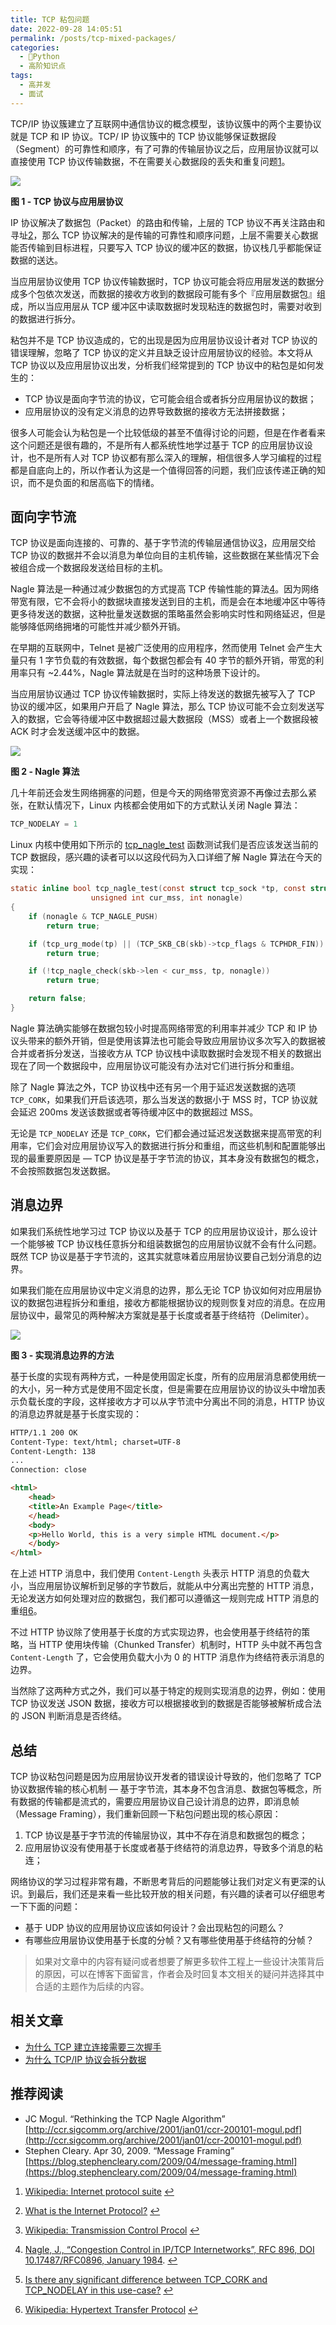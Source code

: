 ```yaml
---
title: TCP 粘包问题
date: 2022-09-28 14:05:51
permalink: /posts/tcp-mixed-packages/
categories:
  - 🐍Python
  - 高阶知识点
tags:
  - 高并发
  - 面试
---
```



TCP/IP 协议簇建立了互联网中通信协议的概念模型，该协议簇中的两个主要协议就是 TCP 和 IP 协议。TCP/ IP 协议簇中的 TCP 协议能够保证数据段（Segment）的可靠性和顺序，有了可靠的传输层协议之后，应用层协议就可以直接使用 TCP 协议传输数据，不在需要关心数据段的丢失和重复问题[1](#)。

![](https://img.draveness.me/2020-03-05-15834216958567-tcp-and-application-protocols.png)

**图 1 - TCP 协议与应用层协议**

IP 协议解决了数据包（Packet）的路由和传输，上层的 TCP 协议不再关注路由和寻址[2](#)，那么 TCP 协议解决的是传输的可靠性和顺序问题，上层不需要关心数据能否传输到目标进程，只要写入 TCP 协议的缓冲区的数据，协议栈几乎都能保证数据的送达。

当应用层协议使用 TCP 协议传输数据时，TCP 协议可能会将应用层发送的数据分成多个包依次发送，而数据的接收方收到的数据段可能有多个『应用层数据包』组成，所以当应用层从 TCP 缓冲区中读取数据时发现粘连的数据包时，需要对收到的数据进行拆分。

粘包并不是 TCP 协议造成的，它的出现是因为应用层协议设计者对 TCP 协议的错误理解，忽略了 TCP 协议的定义并且缺乏设计应用层协议的经验。本文将从 TCP 协议以及应用层协议出发，分析我们经常提到的 TCP 协议中的粘包是如何发生的：

* TCP 协议是面向字节流的协议，它可能会组合或者拆分应用层协议的数据；
* 应用层协议的没有定义消息的边界导致数据的接收方无法拼接数据；

很多人可能会认为粘包是一个比较低级的甚至不值得讨论的问题，但是在作者看来这个问题还是很有趣的，不是所有人都系统性地学过基于 TCP 的应用层协议设计，也不是所有人对 TCP 协议都有那么深入的理解，相信很多人学习编程的过程都是自底向上的，所以作者认为这是一个值得回答的问题，我们应该传递正确的知识，而不是负面的和居高临下的情绪。

面向字节流
-----

TCP 协议是面向连接的、可靠的、基于字节流的传输层通信协议[3](#)，应用层交给 TCP 协议的数据并不会以消息为单位向目的主机传输，这些数据在某些情况下会被组合成一个数据段发送给目标的主机。

Nagle 算法是一种通过减少数据包的方式提高 TCP 传输性能的算法[4](#)。因为网络 带宽有限，它不会将小的数据块直接发送到目的主机，而是会在本地缓冲区中等待更多待发送的数据，这种批量发送数据的策略虽然会影响实时性和网络延迟，但是能够降低网络拥堵的可能性并减少额外开销。

在早期的互联网中，Telnet 是被广泛使用的应用程序，然而使用 Telnet 会产生大量只有 1 字节负载的有效数据，每个数据包都会有 40 字节的额外开销，带宽的利用率只有 ~2.44%，Nagle 算法就是在当时的这种场景下设计的。

当应用层协议通过 TCP 协议传输数据时，实际上待发送的数据先被写入了 TCP 协议的缓冲区，如果用户开启了 Nagle 算法，那么 TCP 协议可能不会立刻发送写入的数据，它会等待缓冲区中数据超过最大数据段（MSS）或者上一个数据段被 ACK 时才会发送缓冲区中的数据。

![](https://img.draveness.me/2020-03-05-15834216958612-nagle-algorithm.png)

**图 2 - Nagle 算法**

几十年前还会发生网络拥塞的问题，但是今天的网络带宽资源不再像过去那么紧张，在默认情况下，Linux 内核都会使用如下的方式默认关闭 Nagle 算法：
```c
TCP_NODELAY = 1
```
Linux 内核中使用如下所示的 [tcp_nagle_test](https://github.com/torvalds/linux/blob/bd2463ac7d7ec51d432f23bf0e893fb371a908cd/net/ipv4/tcp_output.c#L1897) 函数测试我们是否应该发送当前的 TCP 数据段，感兴趣的读者可以以这段代码为入口详细了解 Nagle 算法在今天的实现：

```c
static inline bool tcp_nagle_test(const struct tcp_sock *tp, const struct sk_buff *skb,
				  unsigned int cur_mss, int nonagle)
{
	if (nonagle & TCP_NAGLE_PUSH)
		return true;

	if (tcp_urg_mode(tp) || (TCP_SKB_CB(skb)->tcp_flags & TCPHDR_FIN))
		return true;

	if (!tcp_nagle_check(skb->len < cur_mss, tp, nonagle))
		return true;

	return false;
}
```

Nagle 算法确实能够在数据包较小时提高网络带宽的利用率并减少 TCP 和 IP 协议头带来的额外开销，但是使用该算法也可能会导致应用层协议多次写入的数据被合并或者拆分发送，当接收方从 TCP 协议栈中读取数据时会发现不相关的数据出现在了同一个数据段中，应用层协议可能没有办法对它们进行拆分和重组。

除了 Nagle 算法之外，TCP 协议栈中还有另一个用于延迟发送数据的选项 `TCP_CORK`，如果我们开启该选项，那么当发送的数据小于 MSS 时，TCP 协议就会延迟 200ms 发送该数据或者等待缓冲区中的数据超过 MSS。

无论是 `TCP_NODELAY` 还是 `TCP_CORK`，它们都会通过延迟发送数据来提高带宽的利用率，它们会对应用层协议写入的数据进行拆分和重组，而这些机制和配置能够出现的最重要原因是 — TCP 协议是基于字节流的协议，其本身没有数据包的概念，不会按照数据包发送数据。

消息边界
----

如果我们系统性地学习过 TCP 协议以及基于 TCP 的应用层协议设计，那么设计一个能够被 TCP 协议栈任意拆分和组装数据包的应用层协议就不会有什么问题。既然 TCP 协议是基于字节流的，这其实就意味着应用层协议要自己划分消息的边界。

如果我们能在应用层协议中定义消息的边界，那么无论 TCP 协议如何对应用层协议的数据包进程拆分和重组，接收方都能根据协议的规则恢复对应的消息。在应用层协议中，最常见的两种解决方案就是基于长度或者基于终结符（Delimiter）。

![](https://img.draveness.me/2020-03-05-15834216958643-message-framing.png)

**图 3 - 实现消息边界的方法**

基于长度的实现有两种方式，一种是使用固定长度，所有的应用层消息都使用统一的大小，另一种方式是使用不固定长度，但是需要在应用层协议的协议头中增加表示负载长度的字段，这样接收方才可以从字节流中分离出不同的消息，HTTP 协议的消息边界就是基于长度实现的：

```html
HTTP/1.1 200 OK
Content-Type: text/html; charset=UTF-8
Content-Length: 138
...
Connection: close

<html>
    <head>
    <title>An Example Page</title>
    </head>
    <body>
    <p>Hello World, this is a very simple HTML document.</p>
    </body>
</html>
```

在上述 HTTP 消息中，我们使用 `Content-Length` 头表示 HTTP 消息的负载大小，当应用层协议解析到足够的字节数后，就能从中分离出完整的 HTTP 消息，无论发送方如何处理对应的数据包，我们都可以遵循这一规则完成 HTTP 消息的重组[6](#)。

不过 HTTP 协议除了使用基于长度的方式实现边界，也会使用基于终结符的策略，当 HTTP 使用块传输（Chunked Transfer）机制时，HTTP 头中就不再包含 `Content-Length` 了，它会使用负载大小为 0 的 HTTP 消息作为终结符表示消息的边界。

当然除了这两种方式之外，我们可以基于特定的规则实现消息的边界，例如：使用 TCP 协议发送 JSON 数据，接收方可以根据接收到的数据是否能够被解析成合法的 JSON 判断消息是否终结。

总结
--

TCP 协议粘包问题是因为应用层协议开发者的错误设计导致的，他们忽略了 TCP 协议数据传输的核心机制 — 基于字节流，其本身不包含消息、数据包等概念，所有数据的传输都是流式的，需要应用层协议自己设计消息的边界，即消息帧（Message Framing），我们重新回顾一下粘包问题出现的核心原因：

1. TCP 协议是基于字节流的传输层协议，其中不存在消息和数据包的概念；
2. 应用层协议没有使用基于长度或者基于终结符的消息边界，导致多个消息的粘连；

网络协议的学习过程非常有趣，不断思考背后的问题能够让我们对定义有更深的认识。到最后，我们还是来看一些比较开放的相关问题，有兴趣的读者可以仔细思考一下下面的问题：

* 基于 UDP 协议的应用层协议应该如何设计？会出现粘包的问题么？
* 有哪些应用层协议使用基于长度的分帧？又有哪些使用基于终结符的分帧？

> 如果对文章中的内容有疑问或者想要了解更多软件工程上一些设计决策背后的原因，可以在博客下面留言，作者会及时回复本文相关的疑问并选择其中合适的主题作为后续的内容。

相关文章
----

* [为什么 TCP 建立连接需要三次握手](https://draveness.me/whys-the-design-tcp-three-way-handshake)
* [为什么 TCP/IP 协议会拆分数据](https://draveness.me/whys-the-design-tcp-segment-ip-packet)

推荐阅读
----

* JC Mogul. “Rethinking the TCP Nagle Algorithm” [http://ccr.sigcomm.org/archive/2001/jan01/ccr-200101-mogul.pdf](http://ccr.sigcomm.org/archive/2001/jan01/ccr-200101-mogul.pdf)
* Stephen Cleary. Apr 30, 2009. “Message Framing” [https://blog.stephencleary.com/2009/04/message-framing.html](https://blog.stephencleary.com/2009/04/message-framing.html)

1. [Wikipedia: Internet protocol suite](https://en.wikipedia.org/wiki/Internet_protocol_suite) [↩︎](#1)

2.  [What is the Internet Protocol?](https://www.cloudflare.com/learning/ddos/glossary/internet-protocol/) [↩︎](#2)

3. [Wikipedia: Transmission Control Procol](https://en.wikipedia.org/wiki/Transmission_Control_Protocol) [↩︎](#3)

4. [Nagle, J., “Congestion Control in IP/TCP Internetworks”, RFC 896, DOI 10.17487/RFC0896, January 1984](https://www.rfc-editor.org/info/rfc896). [↩︎](#4)

5.  [Is there any significant difference between TCP\_CORK and TCP\_NODELAY in this use-case?](https://stackoverflow.com/questions/22124098/is-there-any-significant-difference-between-tcp-cork-and-tcp-nodelay-in-this-use) [↩︎](#5)

6. [Wikipedia: Hypertext Transfer Protocol](https://en.wikipedia.org/wiki/Hypertext_Transfer_Protocol) [↩︎](#6)

